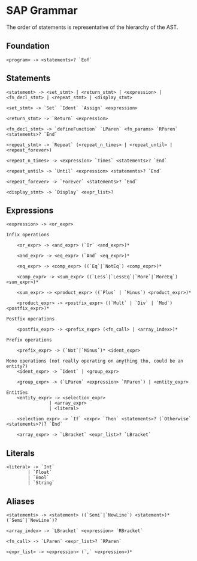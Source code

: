 # SAP Grammar

The order of statements is representative of the hierarchy of the AST.

## Foundation

    <program> -> <statements>? `Eof`

## Statements

    <statement> -> <set_stmt> | <return_stmt> | <expression> | <fn_decl_stmt> | <repeat_stmt> | <display_stmt>

    <set_stmt> -> `Set` `Ident` `Assign` <expression>

    <return_stmt> -> `Return` <expression>

    <fn_decl_stmt> -> `defineFunction` `LParen` <fn_params> `RParen` <statements>? `End`

    <repeat_stmt> -> `Repeat` (<repeat_n_times> | <repeat_until> | <repeat_forever>)

    <repeat_n_times> -> <expression> `Times` <statements>? `End`

    <repeat_until> -> `Until` <expression> <statements>? `End`

    <repeat_forever> -> `Forever` <statements>? `End`

    <display_stmt> -> `Display` <expr_list>?

## Expressions

    <expression> -> <or_expr>

    Infix operations

        <or_expr> -> <and_expr> (`Or` <and_expr>)*

        <and_expr> -> <eq_expr> (`And` <eq_expr>)*

        <eq_expr> -> <comp_expr> ((`Eq`|`NotEq`) <comp_expr>)*

        <comp_expr> -> <sum_expr> ((`Less`|`LessEq`|`More`|`MoreEq`) <sum_expr>)*

        <sum_expr> -> <product_expr> ((`Plus` | `Minus`) <product_expr>)*

        <product_expr> -> <postfix_expr> ((`Mult` | `Div` | `Mod`) <postfix_expr>)*

    Postfix operations

        <postfix_expr> -> <prefix_expr> (<fn_call> | <array_index>)*

    Prefix operations

        <prefix_expr> -> (`Not`|`Minus`)* <ident_expr>

    Mono operations (not really operating on anything tho, could be an entity?)
        <ident_expr> -> `Ident` | <group_expr>

        <group_expr> -> (`LParen` <expression> `RParen`) | <entity_expr>

    Entities
        <entity_expr> -> <selection_expr>
                    | <array_expr>
                    | <literal>

        <selection_expr> -> `If` <expr> `Then` <statements>? (`Otherwise` <statements>?)? `End`

        <array_expr> -> `LBracket` <expr_list>? `LBracket`

## Literals 

    <literal> -> `Int`
            | `Float`
            | `Bool`
            | `String`

## Aliases

    <statements> -> <statement> ((`Semi`|`NewLine`) <statement>)* (`Semi`|`NewLine`)?

    <array_index> -> `LBracket` <expression> `RBracket`

    <fn_call> -> `LParen` <expr_list>? `RParen`

    <expr_list> -> <expression> (`,` <expression>)*

